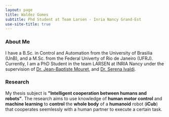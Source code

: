 ```yaml
---
layout: page
title: Waldez Gomes
subtitle: Phd Student at Team Larsen - Inria Nancy Grand-Est
use-site-title: true
---
```


### About Me

I have a B.Sc. in Control and Automation from the University of Brasilia (UnB), and a M.Sc. from the Federal Univerty of Rio de Janeiro (UFRJ). Currently, I am a PhD Student in the team LARSEN at INRIA Nancy under the supervision of  [Dr. Jean-Baptiste Mouret](https://members.loria.fr/JBMouret/), and [Dr. Serena Ivaldi](https://members.loria.fr/Sivaldi/).

### Research

My thesis subject is **"Intelligent cooperation between humans and robots"**. The research aims to use knowledge of **human motor control** and **machine learning** to **control** the **whole body** of a **humanoid** robot (__iCub__) that cooperates seemlessly with a human partner to execute a certain task.